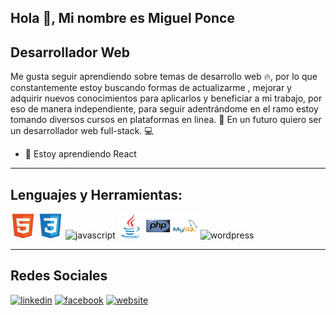 ## Hola 👋, Mi nombre es Miguel Ponce

## Desarrollador Web

Me gusta seguir aprendiendo sobre temas de desarrollo web 🔥, por lo que constantemente estoy buscando formas de actualizarme , mejorar y adquirir nuevos conocimientos para aplicarlos y beneficiar a mi trabajo, por eso de manera independiente, para seguir adentrándome en el ramo estoy tomando diversos cursos en plataformas en linea. 🔋
En un futuro quiero ser un desarrollador web full-stack. 💻

- 🌱 Estoy aprendiendo React 
---

## Lenguajes y Herramientas:

<img src="https://github.com/devicons/devicon/blob/master/icons/html5/html5-original.svg" alt="htm5" width="40px" height="40px"/> <img src="https://github.com/devicons/devicon/blob/master/icons/css3/css3-original.svg" alt="css3" width="40px" height="40px"/> <img src="https://github.com/konpa/devicon/blob/master/icons/javascript/javascript-original.svg" alt="javascript" width="40px" height="40px"/> <img src="https://github.com/devicons/devicon/blob/master/icons/java/java-original.svg" alt="java" width="40px" height="40px"/> <img src="https://github.com/devicons/devicon/blob/master/icons/php/php-original.svg" alt="php" width="40px" height="40px"/> <img src="https://github.com/devicons/devicon/blob/master/icons/mysql/mysql-original-wordmark.svg" alt="mysql" width="40px" height="40px"/> <img src="https://github.com/konpa/devicon/blob/master/icons/wordpress/wordpress-original.svg" alt="wordpress" width="40px" height="40px"/> 

<!-- HTML5, CSS3, JavaScript, Java, PHP, SQL, WordPress -->

---
## Redes Sociales
[<img src='https://cdn.worldvectorlogo.com/logos/linkedin-icon-2.svg' alt='linkedin' height='40'>](https://www.linkedin.com/in/miguel-ponce//)  [<img src='https://cdn.worldvectorlogo.com/logos/facebook-2020-1-1.svg' alt='facebook' height='40' width='40'>](https://www.facebook.com/miguelp1194/)  [<img src='https://image.flaticon.com/icons/png/512/5208/5208329.png' alt='website' height='40' width='40'>](https://miguelp11.github.io/Portafolio/)  
